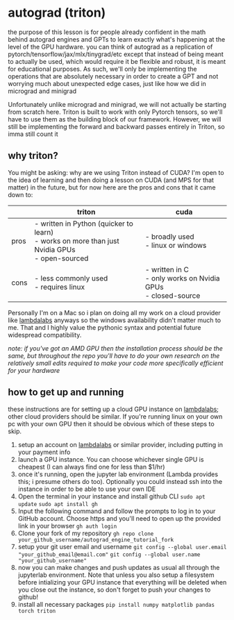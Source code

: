 # autograd (triton)
the purpose of this lesson is for people already confident in the math behind autograd engines and GPTs to learn exactly what's happening at the level of the GPU hardware. you can think of autograd as a replication of pytorch/tensorflow/jax/mlx/tinygrad/etc except that instead of being meant to actually be used, which would require it be flexible and robust, it is meant for educational purposes. As such, we'll only be implementing the operations that are absolutely necessary in order to create a GPT and not worrying much about unexpected edge cases, just like how we did in micrograd and minigrad

Unfortunately unlike micrograd and minigrad, we will not actually be starting from scratch here. Triton is built to work with only Pytorch tensors, so we'll have to use them as the building block of our framework. However, we will still be implementing the forward and backward passes entirely in Triton, so imma still count it

## why triton?
You might be asking: why are we using Triton instead of CUDA? I'm open to the idea of learning and then doing a lesson on CUDA (and MPS for that matter) in the future, but for now here are the pros and cons that it came down to:

|      | triton                                                                                            | cuda                                                             |
| ---- | ------------------------------------------------------------------------------------------------- | ---------------------------------------------------------------- |
| pros | - written in Python (quicker to learn)<br>- works on more than just Nvidia GPUs<br>- open-sourced | - broadly used<br>- linux or windows                             |
| cons | - less commonly used<br>- requires linux                                                          | - written in C<br>- only works on Nvidia GPUs<br>- closed-source |

Personally I'm on a Mac so i plan on doing all my work on a cloud provider like [lambdalabs](https://lambdalabs.com) anyways so the windows availability didn't matter much to me. That and I highly value the pythonic syntax and potential future widespread compatibility. 

*note: if you've got an AMD GPU then the installation process should be the same, but throughout the repo you'll have to do your own research on the relatively small edits required to make your code more specifically efficient for your hardware*

## how to get up and running
these instructions are for setting up a cloud GPU instance on [lambdalabs](https://lambdalabs.com); other cloud providers should be similar. If you're running linux on your own pc with your own GPU then it should be obvious which of these steps to skip. 

1. setup an account on [lambdalabs](https://lambdalabs.com) or similar provider, including putting in your payment info
2. launch a GPU instance. You can choose whichever single GPU is cheapest (I can always find one for less than $1/hr)
3. once it's running, open the jupyter lab environment (Lambda provides this; i presume others do too). Optionally you could instead ssh into the instance in order to be able to use your own IDE
4. Open the terminal in your instance and install github CLI
```sudo apt update```
```sudo apt install gh```
5. Input the following command and follow the prompts to log in to your GitHub account. Choose https and you'll need to open up the provided link in your browser
```gh auth login```
6. Clone your fork of my repository
```gh repo clone your_github_username/autograd_engine_tutorial_fork```
7. setup your git user email and username
```git config --global user.email "your_github_email@email.com"```
```git config --global user.name "your_github_username"```
8. now you can make changes and push updates as usual all through the jupyterlab environment. Note that unless you also setup a filesystem before intializing your GPU instance that everything will be deleted when you close out the instance, so don't forget to push your changes to github!
9. install all necessary packages
```pip install numpy matplotlib pandas torch triton```

